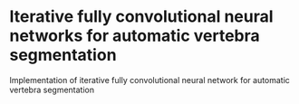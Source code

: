 # Iterative fully convolutional neural networks for automatic vertebra segmentation
Implementation of iterative fully convolutional neural network for automatic vertebra segmentation

